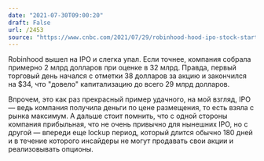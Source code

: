 ```yaml
---
date: "2021-07-30T09:00:20"
draft: False
url: /2453
source: "https://www.cnbc.com/2021/07/29/robinhood-hood-ipo-stock-starts-trading-on-the-nasdaq.html"
---
```


Robinhood вышел на IPO и слегка упал. Если точнее, компания собрала примерно 2 млрд долларов при оценке в 32 млрд. Правда, первый торговый день начался с отметки 38 долларов за акцию и закончился на $34, что "довело" капитализацию до всего 29 млрд долларов.

Впрочем, это как раз прекрасный пример удачного, на мой взгляд, IPO — ведь компания получила деньги по цене размещения, то есть взяла с рынка максимум. А дальше стоит помнить, что с одной стороны компания прибыльная, что не очень привычно для нынешних IPO, но с другой — впереди еще lockup период, который длится обычно 180 дней и в течение которого инсайдеры не могут продавать свои акции и реализовывать опционы.
